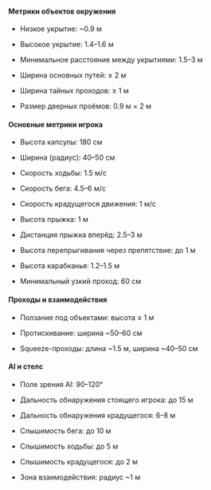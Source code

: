 #### **Метрики объектов окружения**

- Низкое укрытие: ~0.9 м
    
- Высокое укрытие: 1.4–1.6 м
    
- Минимальное расстояние между укрытиями: 1.5–3 м
    
- Ширина основных путей: ≥ 2 м
    
- Ширина тайных проходов: ≥ 1 м
    
- Размер дверных проёмов: 0.9 м × 2 м
    

#### **Основные метрики игрока**

- Высота капсулы: 180 см
    
- Ширина (радиус): 40–50 см
    
- Скорость ходьбы: 1.5 м/с
    
- Скорость бега: 4.5–6 м/с
    
- Скорость крадущегося движения: 1 м/с
    
- Высота прыжка: 1 м
    
- Дистанция прыжка вперёд: 2.5–3 м
    
- Высота перепрыгивания через препятствие: до 1 м
    
- Высота карабканья: 1.2–1.5 м
    
- Минимальный узкий проход: 60 см
    

#### **Проходы и взаимодействия**

- Ползание под объектами: высота ≤ 1 м
    
- Протискивание: ширина ~50–60 см
    
- Squeeze-проходы: длина ~1.5 м, ширина ~40–50 см
    

#### **AI и стелс**

- Поле зрения AI: 90–120°
    
- Дальность обнаружения стоящего игрока: до 15 м
    
- Дальность обнаружения крадущегося: 6–8 м
    
- Слышимость бега: до 10 м
    
- Слышимость ходьбы: до 5 м
    
- Слышимость крадущегося: до 2 м
    
- Зона взаимодействия: радиус ~1 м